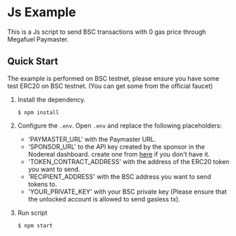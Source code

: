 # Js Example

This is a Js script to send BSC transactions with 0 gas price through Megafuel Paymaster.

## Quick Start

The example is performed on BSC testnet, please ensure you have some test ERC20 on BSC testnet. (You can get some
from the official faucet)

1. Install the dependency.
    ```shell
    $ npm install
    ```

2. Configure the `.env`.
   Open `.env` and replace the following placeholders:

    - 'PAYMASTER_URL' with the Paymaster URL.
    - 'SPONSOR_URL' to the API key created by the sponsor in the Nodereal dashboard. create one
      from [here](https://docs.nodereal.io/docs/megafuel-sponsor-guidelines) if you don't have it.
    - 'TOKEN_CONTRACT_ADDRESS' with the address of the ERC20 token you want to send.
    - 'RECIPIENT_ADDRESS' with the BSC address you want to send tokens to.
    - 'YOUR_PRIVATE_KEY' with your BSC private key (Please ensure that the unlocked account is allowed to send gasless
      tx).

3. Run script
    ```shell
    $ npm start
    ```
